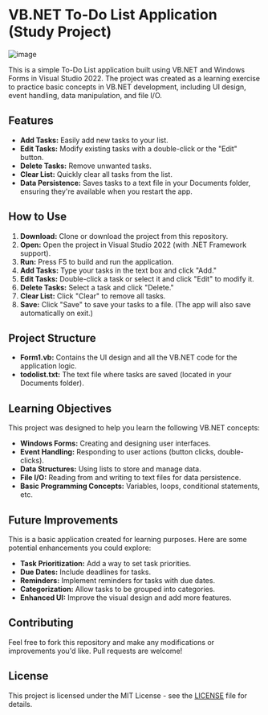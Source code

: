 # VB.NET To-Do List Application (Study Project)

![image](https://github.com/mgadaphy/ToDoListApp/assets/43034588/02384826-1529-45a3-b000-bad4fe974ca4)

This is a simple To-Do List application built using VB.NET and Windows Forms in Visual Studio 2022. The project was created as a learning exercise to practice basic concepts in VB.NET development, including UI design, event handling, data manipulation, and file I/O.

## Features

- **Add Tasks:** Easily add new tasks to your list.
- **Edit Tasks:** Modify existing tasks with a double-click or the "Edit" button.
- **Delete Tasks:** Remove unwanted tasks.
- **Clear List:** Quickly clear all tasks from the list.
- **Data Persistence:** Saves tasks to a text file in your Documents folder, ensuring they're available when you restart the app.

## How to Use

1. **Download:** Clone or download the project from this repository.
2. **Open:** Open the project in Visual Studio 2022 (with .NET Framework support).
3. **Run:** Press F5 to build and run the application.
4. **Add Tasks:** Type your tasks in the text box and click "Add."
5. **Edit Tasks:** Double-click a task or select it and click "Edit" to modify it.
6. **Delete Tasks:** Select a task and click "Delete."
7. **Clear List:** Click "Clear" to remove all tasks.
8. **Save:** Click "Save" to save your tasks to a file. (The app will also save automatically on exit.)

## Project Structure

- **Form1.vb:**  Contains the UI design and all the VB.NET code for the application logic.
- **todolist.txt:** The text file where tasks are saved (located in your Documents folder).

## Learning Objectives

This project was designed to help you learn the following VB.NET concepts:

- **Windows Forms:** Creating and designing user interfaces.
- **Event Handling:** Responding to user actions (button clicks, double-clicks).
- **Data Structures:** Using lists to store and manage data.
- **File I/O:** Reading from and writing to text files for data persistence.
- **Basic Programming Concepts:** Variables, loops, conditional statements, etc.

## Future Improvements

This is a basic application created for learning purposes. Here are some potential enhancements you could explore:

- **Task Prioritization:** Add a way to set task priorities.
- **Due Dates:** Include deadlines for tasks.
- **Reminders:** Implement reminders for tasks with due dates.
- **Categorization:** Allow tasks to be grouped into categories.
- **Enhanced UI:** Improve the visual design and add more features.

## Contributing

Feel free to fork this repository and make any modifications or improvements you'd like. Pull requests are welcome!

## License

This project is licensed under the MIT License - see the [LICENSE](LICENSE) file for details.
